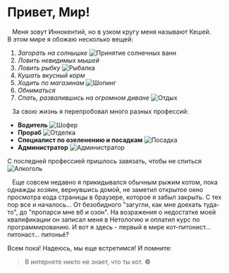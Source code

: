 # Привет, Мир!

&ensp; Меня зовут Иннокентий, но в узком кругу меня называют Кешей.  
В этом мире я обожаю несколько вещей:
1. _Загорать на солнышке_ ![Принятие солнечных ванн](/img/sunbath.jpg) 
2. _Ловить невидимых мышей_
3. _Ловить рыбку_ ![Рыбалка](/img/fishing.jpg)
4. _Кушать вкусный корм_
5. _Ходить по магазинам_ ![Шопинг](/img/shopping.jpg)
6. _Обниматься_
7. _Спать, развалившись на огромном диване_ ![Отдых](/img/laying.jpg)

&ensp; За свою жизнь я перепробовал много разных профессий:
* **Водитель** ![Шофер](/img/driving.jpg)
* **Прораб** ![Отделка](/img/repairing.jpg)
* **Специалист по озеленению и посадкам** ![Посадка](/img/planting.jpg)
* **Администратор** ![Администратор](/img/admin.jpg)  

С последней профессией пришлось завязать, чтобы не спиться  
![Алкоголь](/img/drinking.jpg)

&ensp; Еще совсем недавно я прикидывался обычным рыжим котом, пока однажды хозяин, вернувшись домой, не заметил открытое окно просмотра кода страницы в браузере, которое я забыл закрыть. С тех пор все и началось... От безобидного "загугли, как мне доехать туда-то", до "пропарси мне вб и озон". На возражения о недостатке моей квалификации он записал меня в Нетологию и оплатил курс по программированию. И вот я здесь - первый в мире кот-питонист... питонаст... питоньé?  

Всем пока! Надеюсь, мы еще встретимся! И помните:


>В интернете никто не знает, что ты кот. **©**


